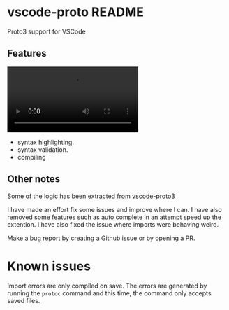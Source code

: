 # vscode-proto README

Proto3 support for VSCode

## Features

![name](images/extention-show.mov)

- syntax highlighting.
- syntax validation.
- compiling

## Other notes

Some of the logic has been extracted from [vscode-proto3](https://github.com/zxh0/vscode-proto3/blob/master/package.json)

I have made an effort fix some issues and improve where I can. I have also removed some features such as auto complete in an attempt speed up the extention. I have also fixed the issue where imports were behaving weird.

Make a bug report by creating a Github issue or by opening a PR.

# Known issues
Import errors are only compiled on save. The errors are generated by running the `protoc` command and this time, the command only accepts saved files.
